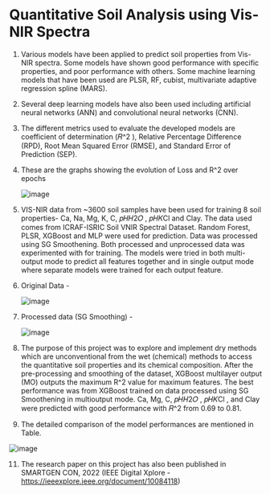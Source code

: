 # Quantitative Soil Analysis using Vis-NIR Spectra
1. Various models have been applied to predict soil properties from Vis-NIR spectra. Some models have shown good performance with specific properties, and poor performance with others. Some machine learning models that have been used are PLSR, RF, cubist, multivariate adaptive regression spline (MARS).

2. Several deep learning models have also been used including artificial neural networks (ANN) and convolutional neural networks (CNN).

3. The different metrics used to evaluate the developed models are coefficient of determination (𝑅^2 ), Relative Percentage Difference (RPD), Root Mean Squared Error (RMSE), and Standard Error of Prediction (SEP).

4. These are the graphs showing the evolution of Loss and R^2 over epochs
   
   ![image](https://github.com/h2ars/Soil_quantitative/assets/72066376/f40f1d97-b1b4-459d-b7bf-fc107b1fefc7)

6. VIS-NIR data from ~3600 soil samples have been used for training 8 soil properties- Ca, Na, Mg, K, C, 𝑝𝐻𝐻2𝑂 , 𝑝𝐻𝐾Cl and Clay. The data used comes from ICRAF-ISRIC Soil VNIR Spectral Dataset. Random Forest, PLSR, XGBoost and MLP were used for prediction. Data was processed using SG Smoothening. Both processed and unprocessed data was experimented with for training. The models were tried in both multi-output mode to predict all features together and in single output mode where separate models were trained for each output feature.

7. Original Data -
   
   ![image](https://github.com/h2ars/Soil_quantitative/assets/72066376/5ef8478d-8a5f-4a33-a027-745ee1662401)

8. Processed data (SG Smoothing) -
   
   ![image](https://github.com/h2ars/Soil_quantitative/assets/72066376/cf87505f-c551-49ad-bdef-38742f3663bd)

9. The purpose of this project was to explore and implement dry methods which are unconventional from the wet (chemical) methods to access the quantitative soil properties and its chemical composition. After the pre-processing and smoothing of the dataset, XGBoost multilayer output (MO) outputs the maximum R^2 value for maximum features. The best performance was from XGBoost trained on data processed using SG Smoothening in multioutput mode. Ca, Mg, C, 𝑝𝐻𝐻2𝑂 , 𝑝𝐻𝐾Cl , and Clay were predicted with good performance with 𝑅^2 from 0.69 to 0.81.
    
10. The detailed comparison of the model performances are mentioned in Table.
    
   ![image](https://github.com/h2ars/Soil_quantitative/assets/72066376/f0ee314d-06e2-4a69-926b-5ff203b93b6c)

11. The research paper on this project has also been published in SMARTGEN CON, 2022 (IEEE Digital Xplore - https://ieeexplore.ieee.org/document/10084118)
